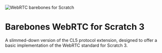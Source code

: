 ![WebRTC barebones for Scratch](https://github.com/cloudlink-omega/scratch3-webrtc/assets/12957745/098cb8b2-d002-4681-a3b5-4515be306c99)

# Barebones WebRTC for Scratch 3
A slimmed-down version of the CL5 protocol extension, designed to offer a basic implementation of the WebRTC standard for Scratch 3.
